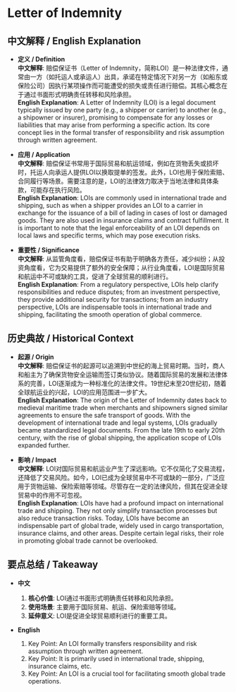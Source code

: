 # Letter of Indemnity

## 中文解释 / English Explanation

* **定义 / Definition**  
  **中文解释**: 赔偿保证书（Letter of Indemnity，简称LOI）是一种法律文件，通常由一方（如托运人或承运人）出具，承诺在特定情况下对另一方（如船东或保险公司）因执行某项操作而可能遭受的损失或责任进行赔偿。其核心概念在于通过书面形式明确责任转移和风险承担。  
  **English Explanation**: A Letter of Indemnity (LOI) is a legal document typically issued by one party (e.g., a shipper or carrier) to another (e.g., a shipowner or insurer), promising to compensate for any losses or liabilities that may arise from performing a specific action. Its core concept lies in the formal transfer of responsibility and risk assumption through written agreement.

* **应用 / Application**  
  **中文解释**: 赔偿保证书常用于国际贸易和航运领域，例如在货物丢失或损坏时，托运人向承运人提供LOI以换取提单的签发。此外，LOI也用于保险索赔、合同履行等场景。需要注意的是，LOI的法律效力取决于当地法律和具体条款，可能存在执行风险。  
  **English Explanation**: LOIs are commonly used in international trade and shipping, such as when a shipper provides an LOI to a carrier in exchange for the issuance of a bill of lading in cases of lost or damaged goods. They are also used in insurance claims and contract fulfillment. It is important to note that the legal enforceability of an LOI depends on local laws and specific terms, which may pose execution risks.

* **重要性 / Significance**  
  **中文解释**: 从监管角度看，赔偿保证书有助于明确各方责任，减少纠纷；从投资角度看，它为交易提供了额外的安全保障；从行业角度看，LOI是国际贸易和航运中不可或缺的工具，促进了全球贸易的顺利进行。  
  **English Explanation**: From a regulatory perspective, LOIs help clarify responsibilities and reduce disputes; from an investment perspective, they provide additional security for transactions; from an industry perspective, LOIs are indispensable tools in international trade and shipping, facilitating the smooth operation of global commerce.

## 历史典故 / Historical Context

* **起源 / Origin**  
  **中文解释**: 赔偿保证书的起源可以追溯到中世纪的海上贸易时期。当时，商人和船主为了确保货物安全运输而签订类似协议。随着国际贸易的发展和法律体系的完善，LOI逐渐成为一种标准化的法律文件。19世纪末至20世纪初，随着全球航运业的兴起，LOI的应用范围进一步扩大。  
  **English Explanation**: The origin of the Letter of Indemnity dates back to medieval maritime trade when merchants and shipowners signed similar agreements to ensure the safe transport of goods. With the development of international trade and legal systems, LOIs gradually became standardized legal documents. From the late 19th to early 20th century, with the rise of global shipping, the application scope of LOIs expanded further.

* **影响 / Impact**  
  **中文解释**: LOI对国际贸易和航运业产生了深远影响。它不仅简化了交易流程，还降低了交易风险。如今，LOI已成为全球贸易中不可或缺的一部分，广泛应用于货物运输、保险索赔等领域。尽管存在一定的法律风险，但其在促进全球贸易中的作用不可忽视。  
  **English Explanation**: LOIs have had a profound impact on international trade and shipping. They not only simplify transaction processes but also reduce transaction risks. Today, LOIs have become an indispensable part of global trade, widely used in cargo transportation, insurance claims, and other areas. Despite certain legal risks, their role in promoting global trade cannot be overlooked.

## 要点总结 / Takeaway

* **中文**  
  1. **核心价值**: LOI通过书面形式明确责任转移和风险承担。
  2. **使用场景**: 主要用于国际贸易、航运、保险索赔等领域。
  3. **延伸意义**: LOI是促进全球贸易顺利进行的重要工具。

* **English**  
  1. Key Point: An LOI formally transfers responsibility and risk assumption through written agreement.
  2. Key Point: It is primarily used in international trade, shipping, insurance claims, etc.
  3. Key Point: An LOI is a crucial tool for facilitating smooth global trade operations.